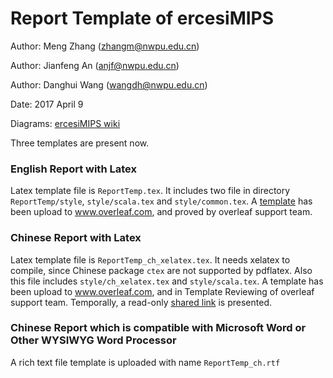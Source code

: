 Report Template of ercesiMIPS
====================================

Author: Meng Zhang (zhangm@nwpu.edu.cn)

Author: Jianfeng An (anjf@nwpu.edu.cn)

Author: Danghui Wang (wangdh@nwpu.edu.cn)

Date: 2017 April 9

Diagrams: [ercesiMIPS wiki](http://www.ercesi.org)

Three templates are present now. 

### English Report with Latex
Latex template file is `ReportTemp.tex`. It includes two file in directory `ReportTemp/style`, `style/scala.tex` and `style/common.tex`.
A [template](https://www.overleaf.com/latex/templates/ercesimips-lab-report-template/vdkvmyxvfwsq#.WQfzpVKB3ys) has been upload to www.overleaf.com, and proved by overleaf support team. 


### Chinese Report with Latex
Latex template file is `ReportTemp_ch_xelatex.tex`. It needs xelatex to compile, since Chinese package `ctex` are not supported by pdflatex.
Also this file includes `style/ch_xelatex.tex` and `style/scala.tex`. A template has been upload to www.overleaf.com, and in Template Reviewing of overleaf support team. Temporally, a read-only [shared link](https://www.overleaf.com/read/tgvfkpdbxvpw) is presented. 


### Chinese Report which is compatible with Microsoft Word or Other WYSIWYG Word Processor
A rich text file template is uploaded with name `ReportTemp_ch.rtf`
